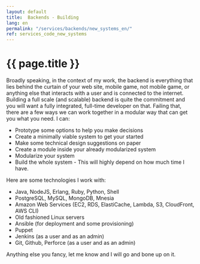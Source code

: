 ```yaml
---
layout: default
title:  Backends - Building
lang: en
permalink: "/services/backends/new_systems_en/"
ref: services_code_new_systems
---
```

# {{ page.title }}
Broadly speaking, in the context of my work, the backend is everything that lies behind the curtain of your web site, mobile game, not mobile game, or anything else that interacts with a user and is connected to the internet.
Building a full scale (and scalable) backend is quite the commitment and you will want a fully integrated, full-time developer on that.
Failing that, there are a few ways we can work together in a modular way that can get you what you need. I can:
- Prototype some options to help you make decisions
- Create a minimally viable system to get your started
- Make some technical design suggestions on paper
- Create a module inside your already modularized system
- Modularize your system
- Build the whole system - This will highly depend on how much time I have.

Here are some technologies I work with:
- Java, NodeJS, Erlang, Ruby, Python, Shell
- PostgreSQL, MySQL, MongoDB, Mnesia
- Amazon Web Services (EC2, RDS, ElastiCache, Lambda, S3, CloudFront, AWS CLI)
- Old fashioned Linux servers
- Ansible (for deployment and some provisioning)
- Puppet
- Jenkins (as a user and as an admin)
- Git, Github, Perforce (as a user and as an admin)

Anything else you fancy, let me know and I will go and bone up on it.
